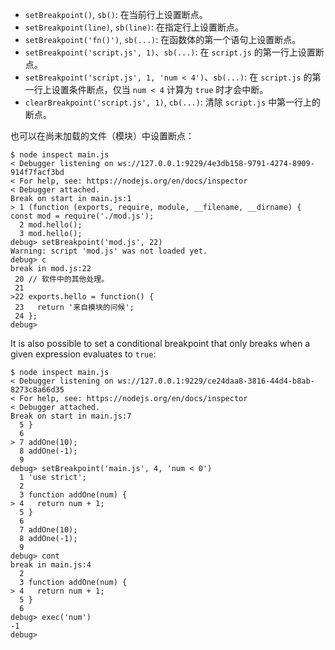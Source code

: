 
* `setBreakpoint()`, `sb()`: 在当前行上设置断点。
* `setBreakpoint(line)`, `sb(line)`: 在指定行上设置断点。
* `setBreakpoint('fn()')`, `sb(...)`: 在函数体的第一个语句上设置断点。
* `setBreakpoint('script.js', 1)`、`sb(...)`: 在 `script.js` 的第一行上设置断点。
* `setBreakpoint('script.js', 1, 'num < 4')`、`sb(...)`: 在 `script.js` 的第一行上设置条件断点，仅当 `num < 4` 计算为 `true` 时才会中断。
* `clearBreakpoint('script.js', 1)`, `cb(...)`: 清除 `script.js` 中第一行上的断点。

也可以在尚未加载的文件（模块）中设置断点：

```console
$ node inspect main.js
< Debugger listening on ws://127.0.0.1:9229/4e3db158-9791-4274-8909-914f7facf3bd
< For help, see: https://nodejs.org/en/docs/inspector
< Debugger attached.
Break on start in main.js:1
> 1 (function (exports, require, module, __filename, __dirname) { const mod = require('./mod.js');
  2 mod.hello();
  3 mod.hello();
debug> setBreakpoint('mod.js', 22)
Warning: script 'mod.js' was not loaded yet.
debug> c
break in mod.js:22
 20 // 软件中的其他处理。
 21
>22 exports.hello = function() {
 23   return '来自模块的问候';
 24 };
debug>
```

It is also possible to set a conditional breakpoint that only breaks when a
given expression evaluates to `true`:

```console
$ node inspect main.js
< Debugger listening on ws://127.0.0.1:9229/ce24daa8-3816-44d4-b8ab-8273c8a66d35
< For help, see: https://nodejs.org/en/docs/inspector
< Debugger attached.
Break on start in main.js:7
  5 }
  6
> 7 addOne(10);
  8 addOne(-1);
  9
debug> setBreakpoint('main.js', 4, 'num < 0')
  1 'use strict';
  2
  3 function addOne(num) {
> 4   return num + 1;
  5 }
  6
  7 addOne(10);
  8 addOne(-1);
  9
debug> cont
break in main.js:4
  2
  3 function addOne(num) {
> 4   return num + 1;
  5 }
  6
debug> exec('num')
-1
debug>
```


